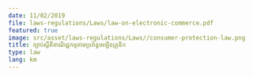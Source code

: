 ```yaml
---
date: 11/02/2019
file: laws-regulations/Laws/law-on-electronic-commerce.pdf
featured: true
image: src/asset/laws-regulations/Laws//consumer-protection-law.png
title: ច្បាប់ស្តីពីពាណិជ្ជកម្មតាមប្រព័ន្ធអេឡិចត្រូនិក
type: law
lang: km
---
```

